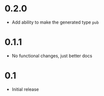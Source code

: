 # 0.2.0

- Add ability to make the generated type `pub`

# 0.1.1

- No functional changes, just better docs

# 0.1

- Initial release
